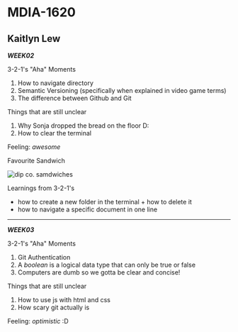 # MDIA-1620

Kaitlyn Lew
----------

***WEEK02***

3-2-1's
"Aha" Moments
1. How to navigate directory
2. Semantic Versioning (specifically when explained in video game terms)
3. The difference between Github and Git

Things that are still unclear
1. Why Sonja dropped the bread on the floor D:
2. How to clear the terminal

Feeling: *awesome*

Favourite Sandwich

![dip co. samdwiches](https://media-cdn.tripadvisor.com/media/photo-s/2a/29/27/e6/good-sandwiches.jpg)

Learnings from 3-2-1's
- how to create a new folder in the terminal + how to delete it
- how to navigate a specific document in one line
----------
***WEEK03***

3-2-1's
"Aha" Moments
1. Git Authentication
2. A *boolean* is a logical data type that can only be true or false
3. Computers are dumb so we gotta be clear and concise!

Things that are still unclear
1. How to use js with html and css
2. How scary git actually is

Feeling: *optimistic* :D